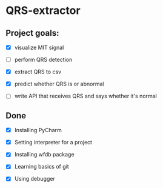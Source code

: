 # QRS-extractor

## Project goals:
- [x] visualize MIT signal
- [ ] perform QRS detection
- [x] extract QRS to csv
- [x] predict whether QRS is or abnormal
- [ ] write API that receives QRS and says whether it's normal


## Done 
- [x] Installing PyCharm
- [x] Setting interpreter for a project
- [x] Installing wfdb package
- [x] Learning basics of git
- [x] Using debugger

